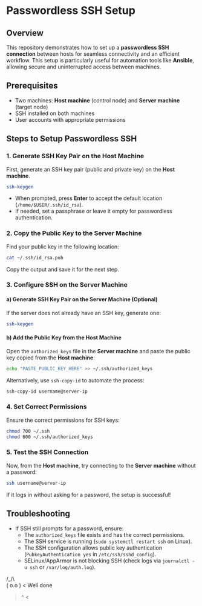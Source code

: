 # Passwordless SSH Setup

## Overview
This repository demonstrates how to set up a **passwordless SSH connection** between hosts for seamless connectivity and an efficient workflow. This setup is particularly useful for automation tools like **Ansible**, allowing secure and uninterrupted access between machines.

## Prerequisites
- Two machines: **Host machine** (control node) and **Server machine** (target node)
- SSH installed on both machines
- User accounts with appropriate permissions

## Steps to Setup Passwordless SSH

### 1. Generate SSH Key Pair on the Host Machine
First, generate an SSH key pair (public and private key) on the **Host machine**.

```bash
ssh-keygen
```
- When prompted, press **Enter** to accept the default location (`/home/$USER/.ssh/id_rsa`).
- If needed, set a passphrase or leave it empty for passwordless authentication.

### 2. Copy the Public Key to the Server Machine
Find your public key in the following location:

```bash
cat ~/.ssh/id_rsa.pub
```
Copy the output and save it for the next step.

### 3. Configure SSH on the Server Machine
#### a) Generate SSH Key Pair on the Server Machine (Optional)
If the server does not already have an SSH key, generate one:

```bash
ssh-keygen
```

#### b) Add the Public Key from the Host Machine
Open the `authorized_keys` file in the **Server machine** and paste the public key copied from the **Host machine**:

```bash
echo "PASTE_PUBLIC_KEY_HERE" >> ~/.ssh/authorized_keys
```
Alternatively, use `ssh-copy-id` to automate the process:

```bash
ssh-copy-id username@server-ip
```

### 4. Set Correct Permissions
Ensure the correct permissions for SSH keys:

```bash
chmod 700 ~/.ssh
chmod 600 ~/.ssh/authorized_keys
```

### 5. Test the SSH Connection
Now, from the **Host machine**, try connecting to the **Server machine** without a password:

```bash
ssh username@server-ip
```
If it logs in without asking for a password, the setup is successful!

## Troubleshooting
- If SSH still prompts for a password, ensure:
  - The `authorized_keys` file exists and has the correct permissions.
  - The SSH service is running (`sudo systemctl restart ssh` on Linux).
  - The SSH configuration allows public key authentication (`PubkeyAuthentication yes` in `/etc/ssh/sshd_config`).
  - SELinux/AppArmor is not blocking SSH (check logs via `journalctl -u ssh` or `/var/log/auth.log`).


 /\_/\  
( o.o )  < Well done  
 > ^ <
